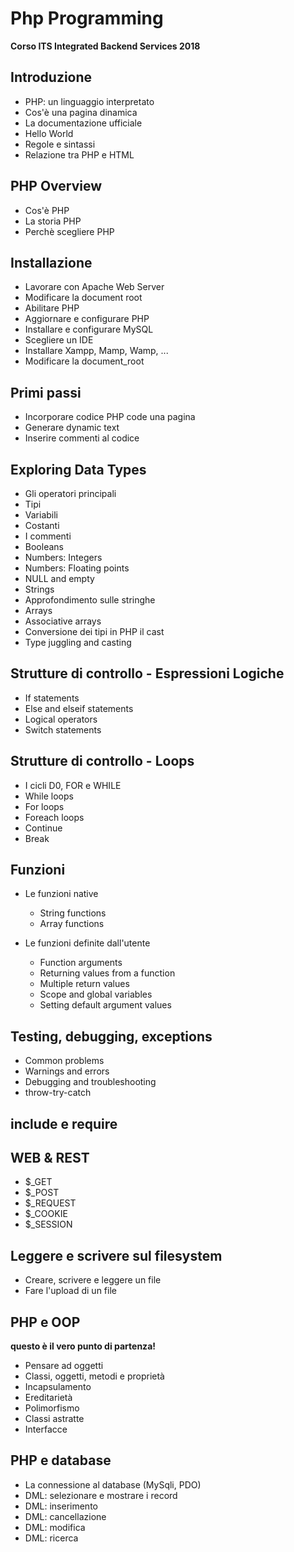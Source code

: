 # Php Programming
__Corso ITS Integrated Backend Services 2018__


## Introduzione

* PHP: un linguaggio interpretato
* Cos'è una pagina dinamica
* La documentazione ufficiale
* Hello World
* Regole e sintassi
* Relazione tra PHP e HTML

## PHP Overview
* Cos'è PHP
* La storia PHP
* Perchè scegliere PHP

## Installazione
* Lavorare con Apache Web Server
* Modificare la document root
* Abilitare PHP
* Aggiornare e configurare PHP
* Installare e configurare MySQL
* Scegliere un IDE
* Installare Xampp, Mamp, Wamp, ...
* Modificare la document_root

## Primi passi
* Incorporare codice PHP code una pagina
* Generare dynamic text
* Inserire commenti al codice

## Exploring Data Types

* Gli operatori principali
* Tipi
* Variabili
* Costanti
* I commenti
* Booleans
* Numbers: Integers
* Numbers: Floating points
* NULL and empty
* Strings
* Approfondimento sulle stringhe
* Arrays
* Associative arrays
* Conversione dei tipi in PHP il cast
* Type juggling and casting

## Strutture di controllo - Espressioni Logiche
* If statements
* Else and elseif statements
* Logical operators
* Switch statements

## Strutture di controllo - Loops

* I cicli D0, FOR e WHILE
* While loops
* For loops
* Foreach loops
* Continue
* Break

## Funzioni 

* Le funzioni native
	* String functions
	* Array functions

* Le funzioni definite dall'utente
	* Function arguments
	* Returning values from a function
	* Multiple return values
	* Scope and global variables
	* Setting default argument values


## Testing, debugging, exceptions
* Common problems
* Warnings and errors
* Debugging and troubleshooting
* throw-try-catch

## include e require

## WEB & REST

* $_GET
* $_POST
* $_REQUEST
* $_COOKIE
* $_SESSION

## Leggere e scrivere sul filesystem

* Creare, scrivere e leggere un file
* Fare l'upload di un file

## PHP e OOP

**questo è il vero punto di partenza!**

* Pensare ad oggetti
* Classi, oggetti, metodi e proprietà
* Incapsulamento
* Ereditarietà
* Polimorfismo
* Classi astratte
* Interfacce

## PHP e database

* La connessione al database (MySqli, PDO)
* DML: selezionare e mostrare i record
* DML: inserimento
* DML: cancellazione
* DML: modifica
* DML: ricerca
